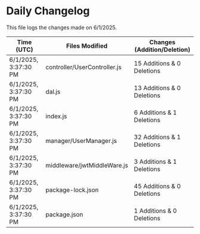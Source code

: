 # Daily Changelog

This file logs the changes made on 6/1/2025.

| Time (UTC)             | Files Modified                    | Changes (Addition/Deletion) |
|------------------------|-----------------------------------|-----------------------------|
| 6/1/2025, 3:37:30 PM | controller/UserController.js | 15 Additions & 0 Deletions |
| 6/1/2025, 3:37:30 PM | dal.js | 13 Additions & 0 Deletions |
| 6/1/2025, 3:37:30 PM | index.js | 6 Additions & 1 Deletions |
| 6/1/2025, 3:37:30 PM | manager/UserManager.js | 32 Additions & 1 Deletions |
| 6/1/2025, 3:37:30 PM | middleware/jwtMiddleWare.js | 3 Additions & 1 Deletions |
| 6/1/2025, 3:37:30 PM | package-lock.json | 45 Additions & 0 Deletions |
| 6/1/2025, 3:37:30 PM | package.json | 1 Additions & 0 Deletions |
